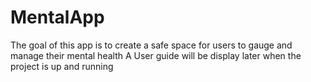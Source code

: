 # MentalApp

The goal of this app is to create a safe space for users to gauge and manage their mental health
  A User guide will be display later when the project is up and running

